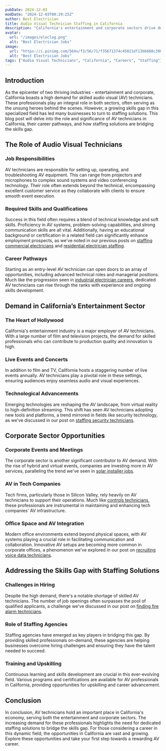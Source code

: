 ```yaml
---
pubDate: 2024-12-03
modDate: "2024-12-03T00:29:25Z"
author: Best Electrician
title: Audio Visual Technician Staffing in California
description: "California's entertainment and corporate sectors drive demand for audio visual technicians. Explore how staffing solutions can fill the gap in this specialized industry."
avatar:
  url: "/images/eleclog.png"
  alt: "Best Electrician Jobs"
image:
  url: "https://i.pinimg.com/564x/f3/56/71/f35671374c45021df13bb688c390a3a2.jpg"
  alt: "Best Electrician Jobs"
tags: ["Audio Visual Technicians", "California", "Careers", "Staffing"]
---
```


## Introduction
As the epicenter of two thriving industries - entertainment and corporate, California boasts a high demand for skilled audio visual (AV) technicians. These professionals play an integral role in both sectors, often serving as the unsung heroes behind the scenes. However, a growing skills gap in this specialized field has led many businesses to turn to staffing solutions. This blog post will delve into the role and significance of AV technicians in California, their career pathways, and how staffing solutions are bridging the skills gap.

## The Role of Audio Visual Technicians
### Job Responsibilities
AV technicians are responsible for setting up, operating, and troubleshooting AV equipment. This can range from projectors and microphones to complex sound systems and video conferencing technology. Their role often extends beyond the technical, encompassing excellent customer service as they collaborate with clients to ensure smooth event execution.

### Required Skills and Qualifications
Success in this field often requires a blend of technical knowledge and soft skills. Proficiency in AV systems, problem-solving capabilities, and strong communication skills are all vital. Additionally, having an educational background or certification in a related field can significantly enhance employment prospects, as we've noted in our previous posts on [staffing commercial electricians](/posts/staffing-commercial-electricians-california) and [residential electrician staffing](/posts/residential-electrician-staffing-california).

### Career Pathways
Starting as an entry-level AV technician can open doors to an array of opportunities, including advanced technical roles and managerial positions. Much like the progression seen in [industrial electrician careers](/posts/industrial-electrician-careers-california), dedicated AV technicians can rise through the ranks with experience and ongoing skills development.

## Demand in California’s Entertainment Sector
### The Heart of Hollywood
California's entertainment industry is a major employer of AV technicians. With a large number of film and television projects, the demand for skilled professionals who can contribute to production quality and innovation is high.

### Live Events and Concerts
In addition to film and TV, California hosts a staggering number of live events annually. AV technicians play a pivotal role in these settings, ensuring audiences enjoy seamless audio and visual experiences.

### Technological Advancements
Emerging technologies are reshaping the AV landscape, from virtual reality to high-definition streaming. This shift has seen AV technicians adopting new tools and platforms, a trend mirrored in fields like security technology, as we've discussed in our post on [staffing security technicians](/posts/staffing-security-technicians-california).

## Corporate Sector Opportunities
### Corporate Events and Meetings
The corporate sector is another significant contributor to AV demand. With the rise of hybrid and virtual events, companies are investing more in AV services, paralleling the trend we've seen in [solar installer jobs](/posts/solar-installer-jobs-california).

### AV in Tech Companies
Tech firms, particularly those in Silicon Valley, rely heavily on AV technicians to support their operations. Much like [controls technicians](/posts/controls-technicians-california), these professionals are instrumental in maintaining and enhancing tech companies' AV infrastructure.

### Office Space and AV Integration
Modern office environments extend beyond physical spaces, with AV systems playing a crucial role in facilitating communication and collaboration. Innovative AV setups are becoming more common in corporate offices, a phenomenon we've explored in our post on [recruiting voice data technicians](/posts/recruiting-voice-data-technicians-california).

## Addressing the Skills Gap with Staffing Solutions
### Challenges in Hiring
Despite the high demand, there's a notable shortage of skilled AV technicians. The number of job openings often surpasses the pool of qualified applicants, a challenge we've discussed in our post on [finding fire alarm technicians](/posts/fire-alarm-technicians-california).

### Role of Staffing Agencies
Staffing agencies have emerged as key players in bridging this gap. By providing skilled professionals on-demand, these agencies are helping businesses overcome hiring challenges and ensuring they have the talent needed to succeed.

### Training and Upskilling
Continuous learning and skills development are crucial in this ever-evolving field. Various programs and certifications are available for AV professionals in California, providing opportunities for upskilling and career advancement.

## Conclusion
In conclusion, AV technicians hold an important place in California's economy, serving both the entertainment and corporate sectors. The increasing demand for these professionals highlights the need for dedicated staffing solutions to bridge the skills gap. For those considering a career in this dynamic field, the opportunities in California are vast and growing. Explore these opportunities and take your first step towards a rewarding AV career.